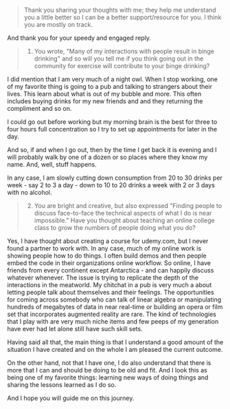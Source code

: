 
> Thank you sharing your thoughts with me; they help me understand you a
little better so I can be a better support/resource for you. I think you
are mostly on track.

And thank you for your speedy and engaged reply.


> 1) You wrote, "Many of my interactions with people result in binge drinking" and so will you tell me if you think going out in the community for exercise will contribute to your binge drinking?

I did mention that I am very much of a night owl. When I stop working, one of my favorite thing is going to a pub and talking to strangers about their lives. This learn about what is out of my bubble and more. This often includes buying drinks for my new friends and and they returning the compliment and so on.

I could go out before working but my morning brain is the best for three to four hours full concentration so I try to set up appointments for later in the day.

And so, if and when I go out, then by the time I get back it is evening and I will probably walk by one of a dozen or so places where they know my name. And, well, stuff happens.

In any case, I am slowly cutting down consumption from 20 to 30 drinks per week - say 2 to 3 a day - down to 10 to 20 drinks a week with 2 or 3 days with no alcohol.



> 2) You are bright and creative, but also expressed "Finding people to discuss face-to-face the technical aspects of what I do is near impossible." Have you thought about teaching an online college class to grow the numbers of people doing what you do?

Yes, I have thought about creating a course for udemy.com, but I never found a partner to work with. In any case, much of my online work is showing people how to do things. I often build demos and then people embed the code in their organizations online workflow. So online, I have friends from every continent except Antarctica - and can happily discuss whatever whenever. The issue is trying to replicate the depth of the interactions in the meatworld. My chitchat in a pub is very much a about letting people talk about themselves and their feelings. The opportunities for coming across somebody who can talk of linear algebra or manipulating hundreds of megabytes of data in near real-time or building an opera or film set that incorporates augmented reality are rare. The kind of technologies that I play with are very much niche items and few peeps of my generation have ever had let alone still have such skill sets.

Having said all that, the main thing is that I understand a good amount of the situation I have created and on the whole I am pleased the current outcome.

On the other hand, not that I have one, I do also understand that there is more that I can and should be doing to be old and fit. And I look this as being one of my favorite things: learning new ways of doing things and sharing the lessons learned as I do so.

And I hope you will guide me on this journey.


